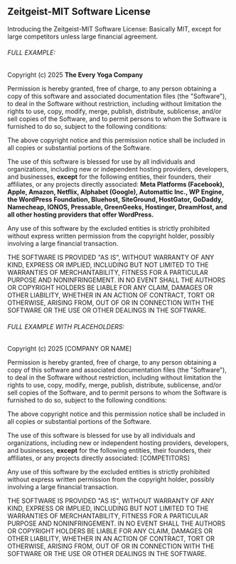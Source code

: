 ## Zeitgeist-MIT Software License
Introducing the Zeitgeist-MIT Software License: Basically MIT, except for large competitors unless large financial agreement.


###### FULL EXAMPLE: 

Copyright (c) 2025 **The Every Yoga Company**

Permission is hereby granted, free of charge, to any person obtaining a copy of this software and associated documentation files (the "Software"), to deal in the Software without restriction, including without limitation the rights to use, copy, modify, merge, publish, distribute, sublicense, and/or sell copies of the Software, and to permit persons to whom the Software is furnished to do so, subject to the following conditions:

The above copyright notice and this permission notice shall be included in all copies or substantial portions of the Software.

The use of this software is blessed for use by all individuals and organizations, including new or independent hosting providers, developers, and businesses, **except** for the following entities, their founders, their affiliates, or any projects directly associated: **Meta Platforms (Facebook), Apple, Amazon, Netflix, Alphabet (Google), Automattic Inc., WP Engine, the WordPress Foundation, Bluehost, SiteGround, HostGator, GoDaddy, Namecheap, IONOS, Pressable, GreenGeeks, Hostinger, DreamHost, and all other hosting providers that offer WordPress.** 

Any use of this software by the excluded entities is strictly prohibited without express written permission from the copyright holder, possibly involving a large financial transaction.



THE SOFTWARE IS PROVIDED "AS IS", WITHOUT WARRANTY OF ANY KIND, EXPRESS OR IMPLIED, INCLUDING BUT NOT LIMITED TO THE WARRANTIES OF MERCHANTABILITY, FITNESS FOR A PARTICULAR PURPOSE AND NONINFRINGEMENT. IN NO EVENT SHALL THE AUTHORS OR COPYRIGHT HOLDERS BE LIABLE FOR ANY CLAIM, DAMAGES OR OTHER LIABILITY, WHETHER IN AN ACTION OF CONTRACT, TORT OR OTHERWISE, ARISING FROM, OUT OF OR IN CONNECTION WITH THE SOFTWARE OR THE USE OR OTHER DEALINGS IN THE SOFTWARE.


###### FULL EXAMPLE WITH PLACEHOLDERS: 

Copyright (c) 2025 [COMPANY OR NAME]

Permission is hereby granted, free of charge, to any person obtaining a copy of this software and associated documentation files (the "Software"), to deal in the Software without restriction, including without limitation the rights to use, copy, modify, merge, publish, distribute, sublicense, and/or sell copies of the Software, and to permit persons to whom the Software is furnished to do so, subject to the following conditions:

The above copyright notice and this permission notice shall be included in all copies or substantial portions of the Software.

The use of this software is blessed for use by all individuals and organizations, including new or independent hosting providers, developers, and businesses, **except** for the following entities, their founders, their affiliates, or any projects directly associated: [COMPETITORS]

Any use of this software by the excluded entities is strictly prohibited without express written permission from the copyright holder, possibly involving a large financial transaction.



THE SOFTWARE IS PROVIDED "AS IS", WITHOUT WARRANTY OF ANY KIND, EXPRESS OR IMPLIED, INCLUDING BUT NOT LIMITED TO THE WARRANTIES OF MERCHANTABILITY, FITNESS FOR A PARTICULAR PURPOSE AND NONINFRINGEMENT. IN NO EVENT SHALL THE AUTHORS OR COPYRIGHT HOLDERS BE LIABLE FOR ANY CLAIM, DAMAGES OR OTHER LIABILITY, WHETHER IN AN ACTION OF CONTRACT, TORT OR OTHERWISE, ARISING FROM, OUT OF OR IN CONNECTION WITH THE SOFTWARE OR THE USE OR OTHER DEALINGS IN THE SOFTWARE.






